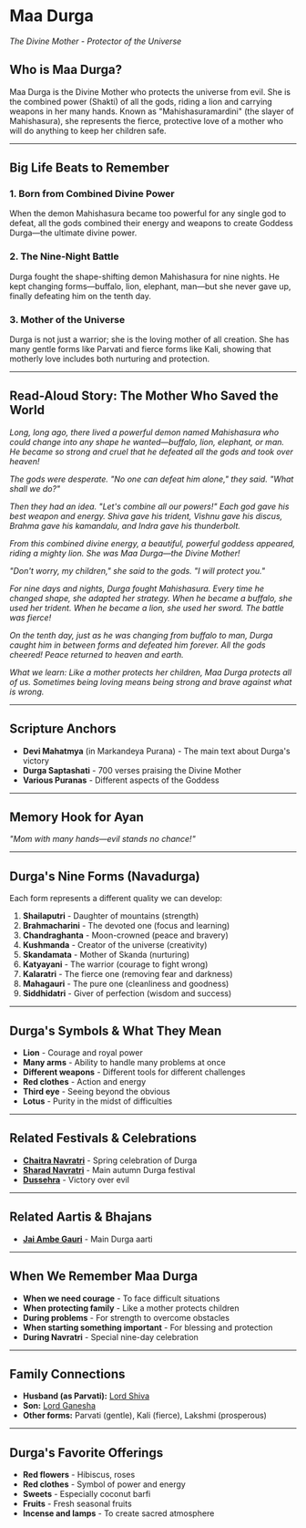 # Maa Durga
*The Divine Mother - Protector of the Universe*

## Who is Maa Durga?

Maa Durga is the Divine Mother who protects the universe from evil. She is the combined power (Shakti) of all the gods, riding a lion and carrying weapons in her many hands. Known as "Mahishasuramardini" (the slayer of Mahishasura), she represents the fierce, protective love of a mother who will do anything to keep her children safe.

---

## Big Life Beats to Remember

### 1. **Born from Combined Divine Power**
When the demon Mahishasura became too powerful for any single god to defeat, all the gods combined their energy and weapons to create Goddess Durga—the ultimate divine power.

### 2. **The Nine-Night Battle**
Durga fought the shape-shifting demon Mahishasura for nine nights. He kept changing forms—buffalo, lion, elephant, man—but she never gave up, finally defeating him on the tenth day.

### 3. **Mother of the Universe**
Durga is not just a warrior; she is the loving mother of all creation. She has many gentle forms like Parvati and fierce forms like Kali, showing that motherly love includes both nurturing and protection.

---

## Read-Aloud Story: The Mother Who Saved the World

*Long, long ago, there lived a powerful demon named Mahishasura who could change into any shape he wanted—buffalo, lion, elephant, or man. He became so strong and cruel that he defeated all the gods and took over heaven!*

*The gods were desperate. "No one can defeat him alone," they said. "What shall we do?"*

*Then they had an idea. "Let's combine all our powers!" Each god gave his best weapon and energy. Shiva gave his trident, Vishnu gave his discus, Brahma gave his kamandalu, and Indra gave his thunderbolt.*

*From this combined divine energy, a beautiful, powerful goddess appeared, riding a mighty lion. She was Maa Durga—the Divine Mother!*

*"Don't worry, my children," she said to the gods. "I will protect you."*

*For nine days and nights, Durga fought Mahishasura. Every time he changed shape, she adapted her strategy. When he became a buffalo, she used her trident. When he became a lion, she used her sword. The battle was fierce!*

*On the tenth day, just as he was changing from buffalo to man, Durga caught him in between forms and defeated him forever. All the gods cheered! Peace returned to heaven and earth.*

*What we learn: Like a mother protects her children, Maa Durga protects all of us. Sometimes being loving means being strong and brave against what is wrong.*

---

## Scripture Anchors
- **Devi Mahatmya** (in Markandeya Purana) - The main text about Durga's victory
- **Durga Saptashati** - 700 verses praising the Divine Mother
- **Various Puranas** - Different aspects of the Goddess

---

## Memory Hook for Ayan
*"Mom with many hands—evil stands no chance!"*

---

## Durga's Nine Forms (Navadurga)
Each form represents a different quality we can develop:

1. **Shailaputri** - Daughter of mountains (strength)
2. **Brahmacharini** - The devoted one (focus and learning)
3. **Chandraghanta** - Moon-crowned (peace and bravery)
4. **Kushmanda** - Creator of the universe (creativity)
5. **Skandamata** - Mother of Skanda (nurturing)
6. **Katyayani** - The warrior (courage to fight wrong)
7. **Kalaratri** - The fierce one (removing fear and darkness)
8. **Mahagauri** - The pure one (cleanliness and goodness)
9. **Siddhidatri** - Giver of perfection (wisdom and success)

---

## Durga's Symbols & What They Mean
- **Lion** - Courage and royal power
- **Many arms** - Ability to handle many problems at once
- **Different weapons** - Different tools for different challenges
- **Red clothes** - Action and energy
- **Third eye** - Seeing beyond the obvious
- **Lotus** - Purity in the midst of difficulties

---

## Related Festivals & Celebrations
- **[Chaitra Navratri](../festivals/05-chaitra-navratri.md)** - Spring celebration of Durga
- **[Sharad Navratri](../festivals/09-sharad-navratri.md)** - Main autumn Durga festival
- **[Dussehra](../festivals/10-dussehra.md)** - Victory over evil

---

## Related Aartis & Bhajans
- **[Jai Ambe Gauri](../aartis-bhajans/03-jai-ambe-gauri.md)** - Main Durga aarti

---

## When We Remember Maa Durga
- **When we need courage** - To face difficult situations
- **When protecting family** - Like a mother protects children
- **During problems** - For strength to overcome obstacles
- **When starting something important** - For blessing and protection
- **During Navratri** - Special nine-day celebration

---

## Family Connections
- **Husband (as Parvati):** [Lord Shiva](./01-lord-shiva.md)
- **Son:** [Lord Ganesha](./03-lord-ganesha.md)
- **Other forms:** Parvati (gentle), Kali (fierce), Lakshmi (prosperous)

---

## Durga's Favorite Offerings
- **Red flowers** - Hibiscus, roses
- **Red clothes** - Symbol of power and energy
- **Sweets** - Especially coconut barfi
- **Fruits** - Fresh seasonal fruits
- **Incense and lamps** - To create sacred atmosphere